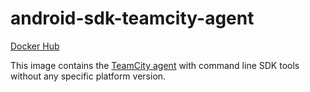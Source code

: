 # android-sdk-teamcity-agent #

[Docker Hub](https://hub.docker.com/r/azabost/android-sdk-teamcity-agent/)

This image contains the [TeamCity agent](https://hub.docker.com/r/jetbrains/teamcity-agent/) with command line SDK tools without any specific platform version.